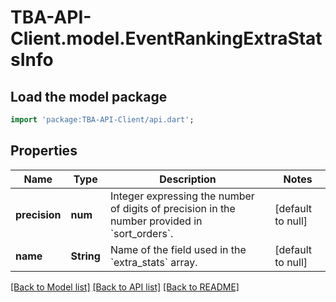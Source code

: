 # TBA-API-Client.model.EventRankingExtraStatsInfo

## Load the model package
```dart
import 'package:TBA-API-Client/api.dart';
```

## Properties
Name | Type | Description | Notes
------------ | ------------- | ------------- | -------------
**precision** | **num** | Integer expressing the number of digits of precision in the number provided in &#x60;sort_orders&#x60;. | [default to null]
**name** | **String** | Name of the field used in the &#x60;extra_stats&#x60; array. | [default to null]

[[Back to Model list]](../README.md#documentation-for-models) [[Back to API list]](../README.md#documentation-for-api-endpoints) [[Back to README]](../README.md)



